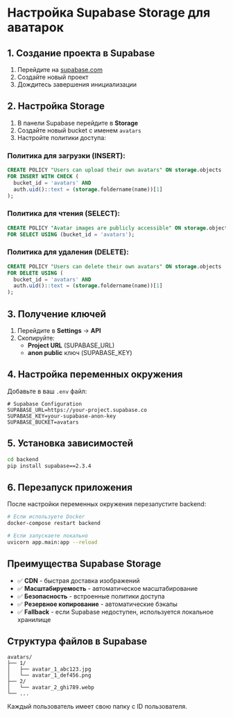 # Настройка Supabase Storage для аватарок

## 1. Создание проекта в Supabase

1. Перейдите на [supabase.com](https://supabase.com)
2. Создайте новый проект
3. Дождитесь завершения инициализации

## 2. Настройка Storage

1. В панели Supabase перейдите в **Storage**
2. Создайте новый bucket с именем `avatars`
3. Настройте политики доступа:

### Политика для загрузки (INSERT):
```sql
CREATE POLICY "Users can upload their own avatars" ON storage.objects
FOR INSERT WITH CHECK (
  bucket_id = 'avatars' AND
  auth.uid()::text = (storage.foldername(name))[1]
);
```

### Политика для чтения (SELECT):
```sql
CREATE POLICY "Avatar images are publicly accessible" ON storage.objects
FOR SELECT USING (bucket_id = 'avatars');
```

### Политика для удаления (DELETE):
```sql
CREATE POLICY "Users can delete their own avatars" ON storage.objects
FOR DELETE USING (
  bucket_id = 'avatars' AND
  auth.uid()::text = (storage.foldername(name))[1]
);
```

## 3. Получение ключей

1. Перейдите в **Settings** → **API**
2. Скопируйте:
   - **Project URL** (SUPABASE_URL)
   - **anon public** ключ (SUPABASE_KEY)

## 4. Настройка переменных окружения

Добавьте в ваш `.env` файл:

```env
# Supabase Configuration
SUPABASE_URL=https://your-project.supabase.co
SUPABASE_KEY=your-supabase-anon-key
SUPABASE_BUCKET=avatars
```

## 5. Установка зависимостей

```bash
cd backend
pip install supabase==2.3.4
```

## 6. Перезапуск приложения

После настройки переменных окружения перезапустите backend:

```bash
# Если используете Docker
docker-compose restart backend

# Если запускаете локально
uvicorn app.main:app --reload
```

## Преимущества Supabase Storage

- ✅ **CDN** - быстрая доставка изображений
- ✅ **Масштабируемость** - автоматическое масштабирование
- ✅ **Безопасность** - встроенные политики доступа
- ✅ **Резервное копирование** - автоматические бэкапы
- ✅ **Fallback** - если Supabase недоступен, используется локальное хранилище

## Структура файлов в Supabase

```
avatars/
├── 1/
│   ├── avatar_1_abc123.jpg
│   └── avatar_1_def456.png
├── 2/
│   └── avatar_2_ghi789.webp
└── ...
```

Каждый пользователь имеет свою папку с ID пользователя.
